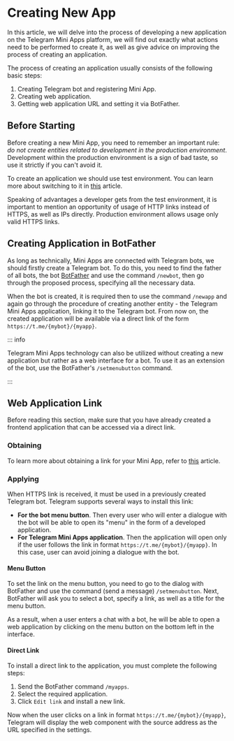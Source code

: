 # Creating New App

In this article, we will delve into the process of developing a new application on the Telegram Mini
Apps platform, we will find out exactly what actions need to be performed to create it, as well as
give advice on improving the process of creating an application.

The process of creating an application usually consists of the following basic steps:

1. Creating Telegram bot and registering Mini App.
2. Creating web application.
3. Getting web application URL and setting it via BotFather.

## Before Starting

Before creating a new Mini App, you need to remember an important rule: _do not create
entities related to development in the production environment_. Development within the production
environment is a sign of bad taste, so use it strictly if you can't avoid it.

To create an application we should use test environment. You can learn more about switching to it
in [this](../test-environment.md) article.

Speaking of advantages a developer gets from the test environment, it is important to mention an
opportunity of usage of HTTP links instead of HTTPS, as well as IPs directly. Production
environment allows usage only valid HTTPS links.

## Creating Application in BotFather

As long as technically, Mini Apps are connected with Telegram bots, we should firstly create
a Telegram bot. To do this, you need to find the father of all bots, the
bot [BotFather](https://t.me/botfather) and use the command `/newbot`, then go through the proposed
process, specifying all the necessary data.

When the bot is created, it is required then to use the command `/newapp` and again go through the
procedure of creating another entity - the Telegram Mini Apps application, linking it to the
Telegram bot. From now on, the created application will be available via a direct link of the
form `https://t.me/{mybot}/{myapp}`.

::: info

Telegram Mini Apps technology can also be utilized without creating a new application but rather as
a web interface for a bot. To use it as an extension of the bot, use the
BotFather's `/setmenubutton` command.

:::

## Web Application Link

Before reading this section, make sure that you have already created a frontend application
that can be accessed via a direct link.

### Obtaining

To learn more about obtaining a link for your Mini App, refer to [this](getting-app-link.md)
article.

### Applying

When HTTPS link is received, it must be used in a previously created Telegram bot. Telegram
supports several ways to install this link:

- **For the bot menu button**. Then every user who will enter a dialogue with the bot will be able
  to open its "menu" in the form of a developed application.
- **For Telegram Mini Apps application**. Then the application will open only if the user
  follows the link in format `https://t.me/{mybot}/{myapp}`. In this case, user can avoid joining
  a dialogue with the bot.

#### Menu Button

To set the link on the menu button, you need to go to the dialog with BotFather and use
the command (send a message) `/setmenubutton`. Next, BotFather will ask you to select a bot, specify
a link, as well as a title for the menu button.

As a result, when a user enters a chat with a bot, he will be able to open a web application by
clicking on the menu button on the bottom left in the interface.

#### Direct Link

To install a direct link to the application, you must complete the following steps:

1. Send the BotFather command `/myapps`.
2. Select the required application.
3. Click `Edit link` and install a new link.

Now when the user clicks on a link in format `https://t.me/{mybot}/{myapp}`, Telegram
will display the web component with the source address as the URL specified in the settings.

[//]: # (## Additional)

[//]: # ()
[//]: # (### Hot Module Replacement)

[//]: # ()
[//]: # (The application development process is a fairly complex and lengthy process. You always want to see)

[//]: # (the changes you make in the code right away on the screen. In order to see the changes in real time,)

[//]: # (it is necessary to use such a technique as **Hot Module Replacement**. This section will not cover)

[//]: # (the process of setting it up, as it often depends on the project, but well-known frameworks already)

[//]: # (include this functionality by default.)

[//]: # ()
[//]: # (How to configure HMR can be found)

[//]: # (in [this Webpack article]&#40;https://webpack.js.org/guides/hot-module-replacement/&#41;.)

[//]: # (## Заключение)

[//]: # ()

[//]: # (Этого вполне достаточно для того, чтобы создать свое первое приложение TWA.)

[//]: # (Тем не менее, данный гайд не покрывает все особенности платформы, а лишь)

[//]: # (помогает избежать бесполезной траты времени на базовые и простые проблемы.)

[//]: # (## Debugging application)

[//]: # ()

[//]: # (As long as Web Apps are web applications, and they are opened in some native)

[//]: # (components &#40;not in browser&#41;, we are not allowed to debug them in common way as)

[//]: # (we do it in browser applications until some additional actions are done.)

[//]: # ()

[//]: # (To enable debug mode in native application follow)

[//]: # ([official documentation]&#40;https://core.telegram.org/bots/webapps#debug-mode-for-web-apps&#41;)

[//]: # (.)